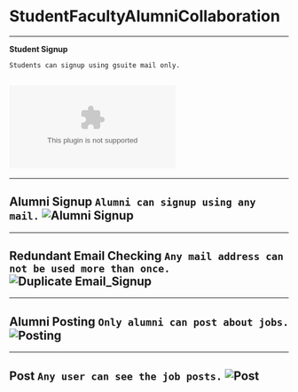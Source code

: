 # StudentFacultyAlumniCollaboration

-----------------------------------
**Student Signup**
```
Students can signup using gsuite mail only.
```
![Student Signup](https://github.com/Faizun-Faria/StudentFacultyAlumniCollaboration/files/5189580/Student_Signup.zip)
-----------------------------------


-----------------------------------
**Alumni Signup**
``
Alumni can signup using any mail.
``
![Alumni Signup]()
-----------------------------------


-----------------------------------
**Redundant Email Checking**
``
Any mail address can not be used more than once.
``
![Duplicate Email_Signup]()
-----------------------------------


-----------------------------------
**Alumni Posting**
``
Only alumni can post about jobs.
``
![Posting]()
-----------------------------------


-----------------------------------
**Post**
``
Any user can see the job posts.
``
![Post]()
-----------------------------------

